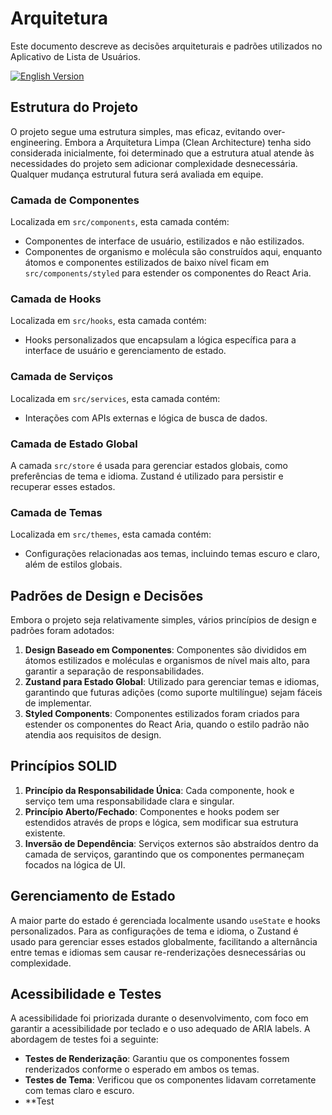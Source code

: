 # Arquitetura

Este documento descreve as decisões arquiteturais e padrões utilizados no Aplicativo de Lista de Usuários.

[![English Version](https://img.shields.io/badge/architecture-EN--US-blue)](./ARCHITECTURE.md)

## Estrutura do Projeto

O projeto segue uma estrutura simples, mas eficaz, evitando over-engineering. Embora a Arquitetura Limpa (Clean Architecture) tenha sido considerada inicialmente, foi determinado que a estrutura atual atende às necessidades do projeto sem adicionar complexidade desnecessária. Qualquer mudança estrutural futura será avaliada em equipe.

### Camada de Componentes

Localizada em `src/components`, esta camada contém:

- Componentes de interface de usuário, estilizados e não estilizados.
- Componentes de organismo e molécula são construídos aqui, enquanto átomos e componentes estilizados de baixo nível ficam em `src/components/styled` para estender os componentes do React Aria.

### Camada de Hooks

Localizada em `src/hooks`, esta camada contém:

- Hooks personalizados que encapsulam a lógica específica para a interface de usuário e gerenciamento de estado.

### Camada de Serviços

Localizada em `src/services`, esta camada contém:

- Interações com APIs externas e lógica de busca de dados.

### Camada de Estado Global

A camada `src/store` é usada para gerenciar estados globais, como preferências de tema e idioma. Zustand é utilizado para persistir e recuperar esses estados.

### Camada de Temas

Localizada em `src/themes`, esta camada contém:

- Configurações relacionadas aos temas, incluindo temas escuro e claro, além de estilos globais.

## Padrões de Design e Decisões

Embora o projeto seja relativamente simples, vários princípios de design e padrões foram adotados:

1. **Design Baseado em Componentes**: Componentes são divididos em átomos estilizados e moléculas e organismos de nível mais alto, para garantir a separação de responsabilidades.
2. **Zustand para Estado Global**: Utilizado para gerenciar temas e idiomas, garantindo que futuras adições (como suporte multilíngue) sejam fáceis de implementar.
3. **Styled Components**: Componentes estilizados foram criados para estender os componentes do React Aria, quando o estilo padrão não atendia aos requisitos de design.

## Princípios SOLID

1. **Princípio da Responsabilidade Única**: Cada componente, hook e serviço tem uma responsabilidade clara e singular.
2. **Princípio Aberto/Fechado**: Componentes e hooks podem ser estendidos através de props e lógica, sem modificar sua estrutura existente.
3. **Inversão de Dependência**: Serviços externos são abstraídos dentro da camada de serviços, garantindo que os componentes permaneçam focados na lógica de UI.

## Gerenciamento de Estado

A maior parte do estado é gerenciada localmente usando `useState` e hooks personalizados. Para as configurações de tema e idioma, o Zustand é usado para gerenciar esses estados globalmente, facilitando a alternância entre temas e idiomas sem causar re-renderizações desnecessárias ou complexidade.

## Acessibilidade e Testes

A acessibilidade foi priorizada durante o desenvolvimento, com foco em garantir a acessibilidade por teclado e o uso adequado de ARIA labels. A abordagem de testes foi a seguinte:

- **Testes de Renderização**: Garantiu que os componentes fossem renderizados conforme o esperado em ambos os temas.
- **Testes de Tema**: Verificou que os componentes lidavam corretamente com temas claro e escuro.
- **Test

